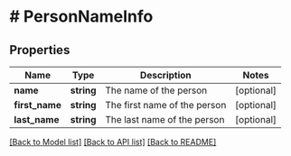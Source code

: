 # # PersonNameInfo

## Properties

Name | Type | Description | Notes
------------ | ------------- | ------------- | -------------
**name** | **string** | The name of the person | [optional]
**first_name** | **string** | The first name of the person | [optional]
**last_name** | **string** | The last name of the person | [optional]

[[Back to Model list]](../../README.md#models) [[Back to API list]](../../README.md#endpoints) [[Back to README]](../../README.md)
